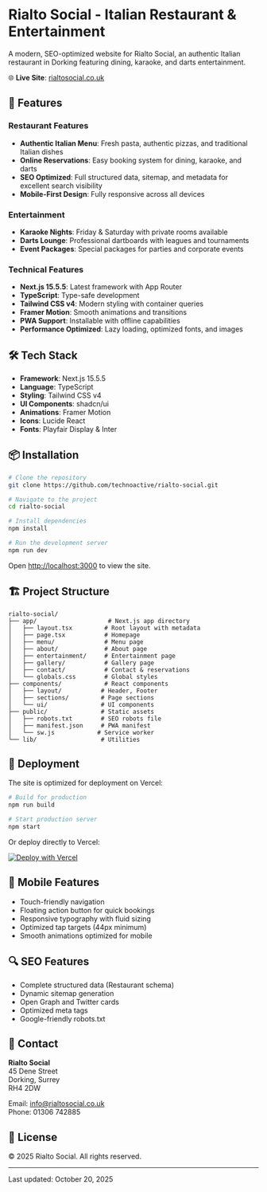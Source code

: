 # Rialto Social - Italian Restaurant & Entertainment

A modern, SEO-optimized website for Rialto Social, an authentic Italian restaurant in Dorking featuring dining, karaoke, and darts entertainment.

🌐 **Live Site**: [rialtosocial.co.uk](https://rialtosocial.co.uk)

## 🚀 Features

### Restaurant Features
- **Authentic Italian Menu**: Fresh pasta, authentic pizzas, and traditional Italian dishes
- **Online Reservations**: Easy booking system for dining, karaoke, and darts
- **SEO Optimized**: Full structured data, sitemap, and metadata for excellent search visibility
- **Mobile-First Design**: Fully responsive across all devices

### Entertainment
- **Karaoke Nights**: Friday & Saturday with private rooms available
- **Darts Lounge**: Professional dartboards with leagues and tournaments
- **Event Packages**: Special packages for parties and corporate events

### Technical Features
- **Next.js 15.5.5**: Latest framework with App Router
- **TypeScript**: Type-safe development
- **Tailwind CSS v4**: Modern styling with container queries
- **Framer Motion**: Smooth animations and transitions
- **PWA Support**: Installable with offline capabilities
- **Performance Optimized**: Lazy loading, optimized fonts, and images

## 🛠️ Tech Stack

- **Framework**: Next.js 15.5.5
- **Language**: TypeScript
- **Styling**: Tailwind CSS v4
- **UI Components**: shadcn/ui
- **Animations**: Framer Motion
- **Icons**: Lucide React
- **Fonts**: Playfair Display & Inter

## 📦 Installation

```bash
# Clone the repository
git clone https://github.com/technoactive/rialto-social.git

# Navigate to the project
cd rialto-social

# Install dependencies
npm install

# Run the development server
npm run dev
```

Open [http://localhost:3000](http://localhost:3000) to view the site.

## 🏗️ Project Structure

```
rialto-social/
├── app/                    # Next.js app directory
│   ├── layout.tsx         # Root layout with metadata
│   ├── page.tsx           # Homepage
│   ├── menu/              # Menu page
│   ├── about/             # About page
│   ├── entertainment/     # Entertainment page
│   ├── gallery/           # Gallery page
│   ├── contact/           # Contact & reservations
│   └── globals.css        # Global styles
├── components/            # React components
│   ├── layout/           # Header, Footer
│   ├── sections/         # Page sections
│   └── ui/               # UI components
├── public/               # Static assets
│   ├── robots.txt        # SEO robots file
│   ├── manifest.json     # PWA manifest
│   └── sw.js            # Service worker
└── lib/                  # Utilities
```

## 🚀 Deployment

The site is optimized for deployment on Vercel:

```bash
# Build for production
npm run build

# Start production server
npm start
```

Or deploy directly to Vercel:

[![Deploy with Vercel](https://vercel.com/button)](https://vercel.com/new/clone?repository-url=https://github.com/technoactive/rialto-social)

## 📱 Mobile Features

- Touch-friendly navigation
- Floating action button for quick bookings
- Responsive typography with fluid sizing
- Optimized tap targets (44px minimum)
- Smooth animations optimized for mobile

## 🔍 SEO Features

- Complete structured data (Restaurant schema)
- Dynamic sitemap generation
- Open Graph and Twitter cards
- Optimized meta tags
- Google-friendly robots.txt

## 📧 Contact

**Rialto Social**  
45 Dene Street  
Dorking, Surrey  
RH4 2DW

Email: info@rialtosocial.co.uk  
Phone: 01306 742885

## 📄 License

© 2025 Rialto Social. All rights reserved.

---
Last updated: October 20, 2025